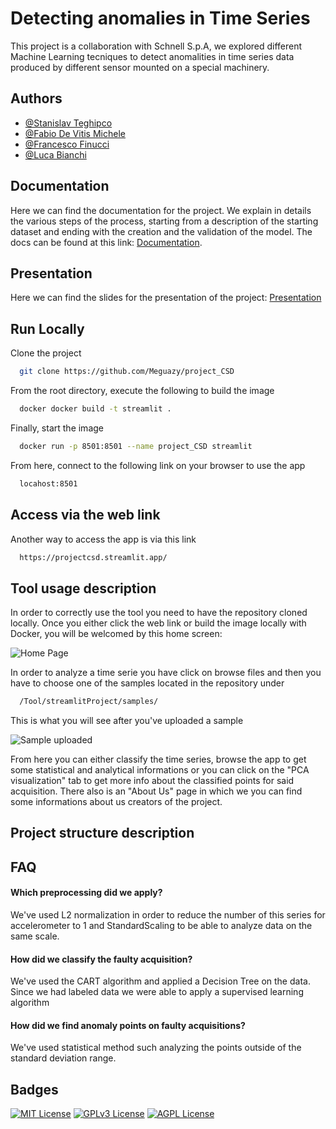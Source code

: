 # Detecting anomalies in Time Series

This project is a collaboration with Schnell S.p.A, we explored different Machine Learning tecniques to detect anomalities in time series data produced by different sensor mounted on a special machinery. 


## Authors

- [@Stanislav Teghipco](https://github.com/Staffilon)
- [@Fabio De Vitis Michele](https://github.com/FabioDevIsTyping)
- [@Francesco Finucci](https://github.com/Meguazy)
- [@Luca Bianchi](https://github.com/BianchiLuca28)

## Documentation
Here we can find the documentation for the project. We explain in details the various steps of the process, starting from a description of the starting dataset and ending with the creation and the validation of the model.
The docs can be found at this link: [Documentation](https://drive.google.com/file/d/1yRoNmiyTgJKQRJEjwGaD6Xc2AcvF08Yqview?usp=sharing).

## Presentation
Here we can find the slides for the presentation of the project: [Presentation](https://unicamit-my.sharepoint.com/:p:/g/personal/stanislav_teghipco_studenti_unicam_it/EeYaSQk9lTdNvvI-N101UtYB6rhWWFd0QLN8m8f8Imn9zw?e=aGzivB)

## Run Locally

Clone the project

```bash
  git clone https://github.com/Meguazy/project_CSD
```

From the root directory, execute the following to build the image

```bash
  docker docker build -t streamlit .
```

Finally, start the image

```bash
  docker run -p 8501:8501 --name project_CSD streamlit
```

From here, connect to the following link on your browser to use the app 

```bash
  locahost:8501
```

## Access via the web link

Another way to access the app is via this link

```bash
  https://projectcsd.streamlit.app/
```

## Tool usage description
In order to correctly use the tool you need to have the repository cloned locally. 
Once you either click the web link or build the image locally with Docker, you will be welcomed by this home screen:

![Home Page](https://github.com/Meguazy/project_CSD/blob/main/Tool/streamlitProject/images/home_page?raw=true)

In order to analyze a time serie you have click on browse files and then you have to choose one of the samples located in the repository under 

```bash
  /Tool/streamlitProject/samples/
```

This is what you will see after you've uploaded a sample

![Sample uploaded](https://github.com/Meguazy/project_CSD/blob/main/Tool/streamlitProject/images/uploaded_series?raw=true)

From here you can either classify the time series, browse the app to get some statistical and analytical informations or you can click on the "PCA visualization" tab to get more info about the classified points for said acquisition. There also is an "About Us" page in which we you can find some informations about us creators of the project.

## Project structure description


## FAQ

#### Which preprocessing did we apply?
We've used L2 normalization in order to reduce the number of this series for accelerometer to 1 and StandardScaling to be able to analyze data on the same scale.

#### How did we classify the faulty acquisition?
We've used the CART algorithm and applied a Decision Tree on the data. Since we had labeled data we were able to apply a supervised learning algorithm

#### How did we find anomaly points on faulty acquisitions?
We've used statistical method such analyzing the points outside of the standard deviation range.


## Badges

[![MIT License](https://img.shields.io/badge/License-MIT-green.svg)](https://choosealicense.com/licenses/mit/)
[![GPLv3 License](https://img.shields.io/badge/License-GPL%20v3-yellow.svg)](https://opensource.org/licenses/)
[![AGPL License](https://img.shields.io/badge/license-AGPL-blue.svg)](http://www.gnu.org/licenses/agpl-3.0)

